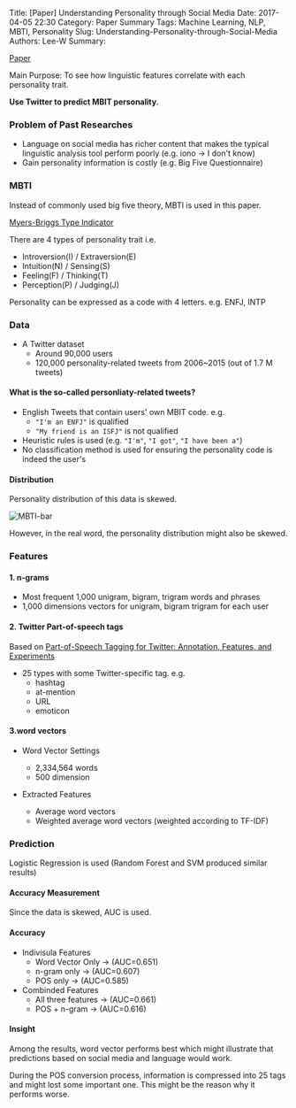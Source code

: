 Title: [Paper] Understanding Personality through Social Media
Date: 2017-04-05 22:30
Category: Paper Summary
Tags: Machine Learning, NLP, MBTI, Personality
Slug: Understanding-Personality-through-Social-Media
Authors: Lee-W
Summary: 


[Paper](https://pdfs.semanticscholar.org/1503/fc3acf17b1972c9a16e40b3eba6c2a140624.pdf)

Main Purpose: To see how linguistic features correlate with each personality trait.

<!--more-->

**Use Twitter to predict MBIT personality.**

### Problem of Past Researches
- Language on social media has richer content that makes the typical linguistic analysis tool perform poorly (e.g. iono -> I don't know)
- Gain personality information is costly (e.g. Big Five Questionnaire)

### MBTI
Instead of commonly used big five theory, MBTI is used in this paper.

[Myers-Briggs Type Indicator](https://en.wikipedia.org/wiki/Myers–Briggs_Type_Indicator)

There are 4 types of personality trait
i.e.

- Introversion(I) / Extraversion(E)
- Intuition(N) / Sensing(S)
- Feeling(F) / Thinking(T)
- Perception(P) / Judging(J)

Personality can be expressed as a code with 4 letters.
e.g. ENFJ, INTP

### Data
- A Twitter dataset
	- Around 90,000 users
	- 120,000 personality-related tweets from 2006~2015 (out of 1.7 M tweets)

#### What is the so-called personliaty-related tweets?
- English Tweets that contain users' own MBIT code. 
	e.g.
	- `"I'm an ENFJ"` is qualified
	- `"My friend is an ISFJ"` is not qualified
- Heuristic rules is used (e.g. `"I'm"`, `"I got"`, `"I have been a"`)
- No classification method is used for ensuring the personality code is indeed the user's 


#### Distribution

Personality distribution of this data is skewed.

![MBTI-bar]({static}/images/posts-image/2017-04-05-understanding-personliaty-through-social-media/MBTI-bar.png)

However, in the real word, the personality distribution might also be skewed.
	 
### Features
#### 1. n-grams
- Most frequent 1,000 unigram, bigram, trigram words and phrases
- 1,000 dimensions vectors for unigram, bigram trigram for each user

#### 2. Twitter Part-of-speech tags
Based on [Part-of-Speech Tagging for Twitter: Annotation, Features, and Experiments](http://www.cs.cmu.edu/~ark/TweetNLP/gimpel+etal.acl11.pdf)

- 25 types with some Twitter-specific tag. 
  e.g.
	- hashtag
	- at-mention
	- URL
	- emoticon 

#### 3.word vectors
- Word Vector Settings
	- 2,334,564 words
	- 500 dimension

- Extracted Features
	- Average word vectors
	- Weighted average word vectors (weighted according to TF-IDF) 

### Prediction
Logistic Regression is used (Random Forest and SVM produced similar results)

#### Accuracy Measurement
Since the data is skewed, AUC is used.

#### Accuracy
- Indivisula Features
	- Word Vector Only -> (AUC=0.651) 
	- n-gram only -> (AUC=0.607)
	- POS only -> (AUC=0.585)
- Combinded Features
	- All three features -> (AUC=0.661)
	- POS + n-gram -> (AUC=0.616)

#### Insight
Among the results, word vector performs best which might illustrate that predictions based on social media and language would work.

During the POS conversion process, information is compressed into 25 tags and might lost some important one.
This might be the reason why it performs worse.